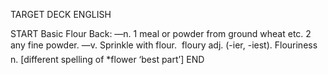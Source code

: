TARGET DECK
ENGLISH

START
Basic
Flour
Back: —n. 1 meal or powder from ground wheat etc. 2 any fine powder. —v. Sprinkle with flour.  floury adj. (-ier, -iest). Flouriness n. [different spelling of *flower ‘best part’]
END
